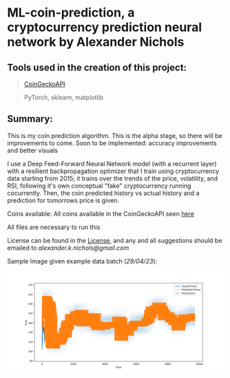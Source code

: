 # ML-coin-prediction, a cryptocurrency prediction neural network by Alexander Nichols

## Tools used in the creation of this project:

> [CoinGeckoAPI](https://www.coingecko.com/en/api)

> PyTorch, sklearn, matplotlib

## Summary:

This is my coin prediction algorithm. This is the alpha stage, so there will be improvements to come. Soon to be implemented: accuracy improvements and better visuals

I use a Deep Feed-Forward Neural Network model (with a recurrent layer) with a resilient backpropagation optimizer that I train using cryptocurrency data starting from 2015; it trains over the trends of the price, volatility, and RSI, following it's own conceptual "fake" cryptocurrency running cocurrently. Then, the coin predicted history vs actual history and a prediction for tomorrows price is given.

Coins available: All coins available in the CoinGeckoAPI seen [here](https://www.coingecko.com/en/all-cryptocurrencies)

All files are necessary to run this

License can be found in the [License](LICENSE), and any and all suggestions should be emailed to _alexander.k.nichols@gmail.com_

Sample Image given example data batch (_29/04/23_):

![Sample Image](./images/sampleimage.png)